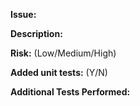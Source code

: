 **Issue:** <Please describe the issue and add links to issue this is resolving>

**Description:** <Describe your changes here>

**Risk:** (Low/Medium/High) <Please add the reasoning for the risk for causing regresion>

**Added unit tests:** (Y/N) <Please mark if unit tests were added or updated according changes>

**Additional Tests Performed:** <Add the list of tests Manual or Automated performed before for your changes>